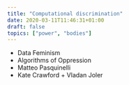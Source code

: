 ```yaml
---
title: "Computational discrimination"
date: 2020-03-11T11:46:31+01:00
draft: false
topics: ["power", "bodies"]
---
```


- Data Feminism
- Algorithms of Oppression
- Matteo Pasquinelli
- Kate Crawford + Vladan Joler